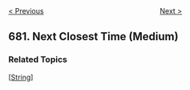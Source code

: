 <!--|This file generated by command(leetcode description); DO NOT EDIT.    |-->
<!--+----------------------------------------------------------------------+-->
<!--|@author    Openset <openset.wang@gmail.com>                           |-->
<!--|@link      https://github.com/openset                                 |-->
<!--|@home      https://github.com/openset/leetcode                        |-->
<!--+----------------------------------------------------------------------+-->

[< Previous](https://github.com/openset/leetcode/tree/master/problems/valid-palindrome-ii "Valid Palindrome II")
　　　　　　　　　　　　　　　　
[Next >](https://github.com/openset/leetcode/tree/master/problems/baseball-game "Baseball Game")

## 681. Next Closest Time (Medium)



### Related Topics
  [[String](https://github.com/openset/leetcode/tree/master/tag/string/README.md)]
